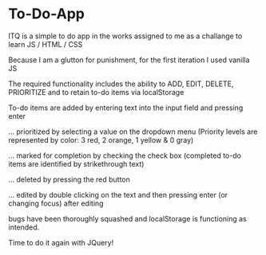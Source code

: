 # To-Do-App

ITQ is a simple to do app in the works assigned to me as a challange to learn JS / HTML / CSS

Because I am a glutton for punishment, for the first iteration I used vanilla JS

The required functionality includes the ability to ADD, EDIT, DELETE, PRIORITIZE and to retain to-do items via localStorage

To-do items are added by entering text into the input field and pressing enter

  ... prioritized by selecting a value on the dropdown menu (Priority levels are represented by color: 3 red, 2 orange, 1 yellow & 0 gray)

  ... marked for completion by checking the check box (completed to-do items are identified by strikethrough text)

  ... deleted by pressing the red button
  
  ... edited by double clicking on the text and then pressing enter (or changing focus) after editing

bugs have been thoroughly squashed and localStorage is functioning as intended.

Time to do it again with JQuery!
